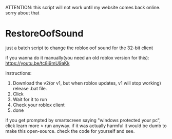 ATTENTION: this script will not work until my website comes back online. sorry about that

# RestoreOofSound
just a batch script to change the roblox oof sound for the 32-bit client

if you wanna do it manually(you need an old roblox version for this): https://youtu.be/tc8i9mU9aKk

instructions:
1. Download the v2(or v1, but when roblox updates, v1 will stop working) release .bat file.
2. Click
3. Wait for it to run
4. Check your roblox client
5. done

if you get prompted by smartscreen saying "windows protected your pc", click learn more > run anyway. if it was actually harmful
it would be dumb to make this open-source. check the code for yourself and see.

